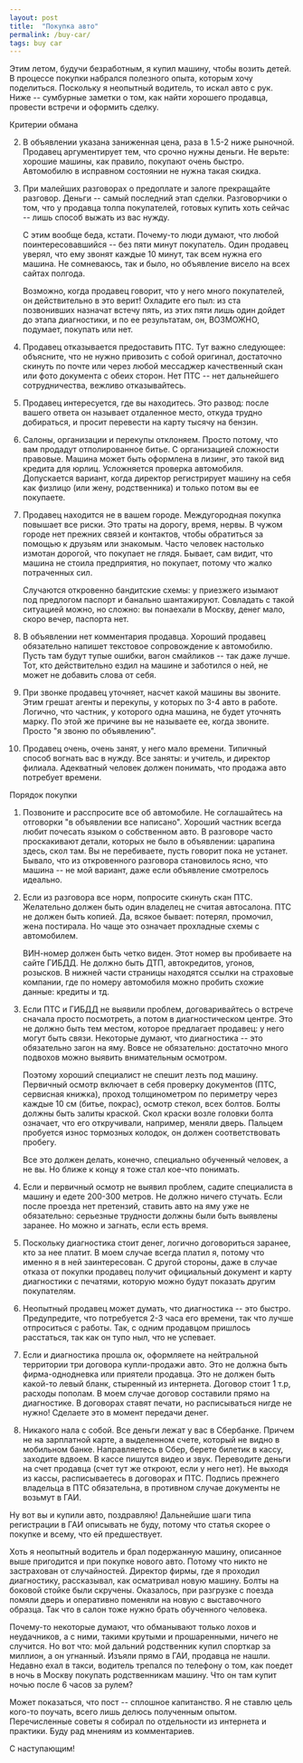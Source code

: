 ```yaml
---
layout: post
title:  "Покупка авто"
permalink: /buy-car/
tags: buy car
---
```


Этим летом, будучи безработным, я купил машину, чтобы возить детей. В процессе
покупки набрался полезного опыта, которым хочу поделиться. Поскольку я неопытный
водитель, то искал авто с рук. Ниже -- сумбурные заметки о том, как найти
хорошего продавца, провести встречи и оформить сделку.

Критерии обмана

2. В объявлении указана заниженная цена, раза в 1.5-2 ниже рыночной. Продавец
   аргументирует тем, что срочно нужны деньги. Не верьте: хорошие машины, как
   правило, покупают очень быстро. Автомобилю в исправном состоянии не нужна
   такая скидка.

2. При малейших разговорах о предоплате и залоге прекращайте разговор. Деньги --
   самый последний этап сделки. Разговорчики о том, что у продавца толпа
   покупателей, готовых купить хоть сейчас -- лишь способ выжать из вас нужду.

   С этим вообще беда, кстати. Почему-то люди думают, что любой
   поинтересовавшийся -- без пяти минут покупатель. Один продавец уверял, что
   ему звонят каждые 10 минут, так всем нужна его машина. Не сомневаюсь, так и
   было, но объявление висело на всех сайтах полгода.

   Возможно, когда продавец говорит, что у него много покупателей, он
   действительно в это верит! Охладите его пыл: из ста позвонивших назначат
   встечу пять, из этих пяти лишь один дойдет до этапа диагностики, и по ее
   результатам, он, ВОЗМОЖНО, подумает, покупать или нет.

3. Продавец отказывается предоставить ПТС. Тут важно следующее: объясните, что
   не нужно привозить с собой оригинал, достаточно скинуть по почте или через
   любой мессаджер качественный скан или фото документа с обеих сторон. Нет ПТС
   -- нет дальнейшего сотрудничества, вежливо отказывайтесь.

4. Продавец интересуется, где вы находитесь. Это развод: после вашего ответа он
   называет отдаленное место, откуда трудно добираться, и просит перевести на
   карту тысячу на бензин.

5. Салоны, организации и перекупы отклоняем. Просто потому, что вам продадут
   отполированное битье. С организацией сложности правовые. Машина может быть
   оформлена в лизинг, это такой вид кредита для юрлиц. Усложняется проверка
   автомобиля. Допускается вариант, когда директор регистрирует машину на себя
   как физлицо (или жену, родственника) и только потом вы ее покупаете.

6. Продавец находится не в вашем городе. Междугородная покупка повышает все
   риски. Это траты на дорогу, время, нервы. В чужом городе нет прежних связей и
   контактов, чтобы обратиться за помощью к друзьям или знакомым. Часто человек
   настолько измотан дорогой, что покупает не глядя. Бывает, сам видит, что
   машина не стоила предприятия, но покупает, потому что жалко потраченных сил.

   Случаются откровенно бандитские схемы: у приезжего изымают под предлогом
   паспорт и банально шантажируют. Совладать с такой ситуацией можно, но сложно:
   вы понаехали в Москву, денег мало, скоро вечер, паспорта нет.

7. В объявлении нет комментария продавца. Хороший продавец обязательно напишет
   текстовое сопровождение к автомобилю. Пусть там будут тупые ошибки, вагон
   смайликов -- так даже лучше. Тот, кто действительно ездил на машине и
   заботился о ней, не может не добавить слова от себя.

8. При звонке продавец уточняет, насчет какой машины вы звоните. Этим грешат
   агенты и перекупы, у которых по 3-4 авто в работе. Логично, что частник, у
   которого одна машина, не будет уточнять марку. По этой же причине вы не
   называете ее, когда звоните. Просто "я звоню по объявлению".

9. Продавец очень, очень занят, у него мало времени. Типичный способ вогнать вас
   в нужду. Все заняты: и учитель, и директор филиала. Адекватный человек должен
   понимать, что продажа авто потребует времени.

Порядок покупки

1. Позвоните и расспросите все об автомобиле. Не соглашайтесь на отговорки "в
   объявлении все написано". Хороший частник всегда любит почесать языком о
   собственном авто. В разговоре часто проскакивают детали, которых не было в
   объявлении: царапина здесь, скол там. Вы не перебиваете, пусть говорит пока
   не устанет. Бывало, что из откровенного разговора становилось ясно, что
   машина -- не мой вариант, даже если объявление смотрелось идеально.

2. Если из разговора все норм, попросите скинуть скан ПТС. Желательно должен
   быть один владелец не считая автосалона. ПТС не должен быть копией. Да,
   всякое бывает: потерял, промочил, жена постирала. Но чаще это означает
   прохладные схемы с автомобилем.

   ВИН-номер должен быть четко виден. Этот номер вы пробиваете на сайте
   ГИБДД. Не должно быть ДТП, автокредитов, угонов, розысков. В нижней части
   страницы находятся ссылки на страховые компании, где по номеру автомобиля
   можно пробить схожие данные: кредиты и тд.

3. Если ПТС и ГИБДД не выявили проблем, договаривайтесь о встрече сначала просто
   посмотреть, а потом в диагностическом центре. Это не должно быть тем местом,
   которое предлагает продавец: у него могут быть связи. Некоторые думают, что
   диагностика -- это обязательно загон на яму. Вовсе не обязательно: достаточно
   много подвохов можно выявить внимательным осмотром.

   Поэтому хороший специалист не спешит лезть под машину. Первичный осмотр
   включает в себя проверку документов (ПТС, сервисная книжка), проход
   толщинометром по периметру через каждые 10 см (битье, покрас), осмотр стекол,
   всех болтов. Болты должны быть залиты краской. Скол краски возле головки
   болта означает, что его откручивали, например, меняли дверь. Пальцем
   пробуется износ тормозных колодок, он должен соответствовать пробегу.

   Все это должен делать, конечно, специально обученный человек, а не вы. Но
   ближе к концу я тоже стал кое-что понимать.

4. Если и первичный осмотр не выявил проблем, садите специалиста в машину и
   едете 200-300 метров. Не должно ничего стучать. Если после проезда нет
   претензий, ставить авто на яму уже не обязательно: серьезные трудности должны
   были быть выявлены заранее. Но можно и загнать, если есть время.

5. Поскольку диагностика стоит денег, логично договориться заранее, кто за нее
   платит. В моем случае всегда платил я, потому что именно я в ней
   заинтересован. С другой стороны, даже в случае отказа от покупки продавец
   получит официальный документ и карту диагностики с печатями, которую можно
   будут показать другим покупателям.

6. Неопытный продавец может думать, что диагностика -- это быстро. Предупредите,
   что потребуется 2-3 часа его времени, так что лучше отпроситься с
   работы. Так, с одним продавцом пришлось расстаться, так как он тупо ныл, что
   не успевает.

7. Если и диагностика прошла ок, оформляете на нейтральной территории три
   договора купли-продажи авто. Это не должна быть фирма-однодневка или приятели
   продавца. Это не должен быть какой-то левый бланк, стыренный из
   интернета. Договор стоит 1 т.р, расходы пополам. В моем случае договор
   составили прямо на диагностике. В договорах ставят печати, но расписываться
   нигде не нужно! Сделаете это в момент передачи денег.

8. Никакого нала с собой. Все деньги лежат у вас в Сбербанке. Причем не на
   зарплатной карте, а выделенном счете, который не видно в мобильном
   банке. Направляетесь в Сбер, берете билетик в кассу, заходите вдвоем. В кассе
   пишутся видео и звук. Переводите деньги на счет продавца (счет тут же
   откроют, если у него нет). Не выходя из кассы, расписываетесь в договорах и
   ПТС. Подпись прежнего владельца в ПТС обязательна, в противном случае
   документы не возьмут в ГАИ.

Ну вот вы и купили авто, поздравляю! Дальнейшие шаги типа регистрации в ГАИ
описывать не буду, потому что статья скорее о покупке и всему, что ей
предшествует.

Хоть я неопытный водитель и брал подержанную машину, описанное выше пригодится и
при покупке нового авто. Потому что никто не застрахован от
случайностей. Директор фирмы, где я проходил диагностику, рассказывал, как
осматривал новую машину. Болты на боковой стойке были скручены. Оказалось, при
разгрузке с поезда помяли дверь и оперативно поменяли на новую с выставочного
образца. Так что в салон тоже нужно брать обученного человека.

Почему-то некоторые думают, что обманывают только лохов и неудачников, а с ними,
такими крутыми и прошаренными, ничего не случится. Но вот что: мой дальний
родственник купил спорткар за миллион, а он угнанный. Изъяли прямо в ГАИ,
продавца не нашли. Недавно ехал в такси, водитель трепался по телефону о том,
как поедет в ночь в Москву покупать родственникам машину. Что он там купит ночью
после 6 часов за рулем?

Может показаться, что пост -- сплошное капитанство. Я не ставлю цель кого-то
поучать, всего лишь делюсь полученным опытом. Перечисленные советы я собирал по
отдельности из интернета и практики. Буду рад мнениям из комментариев.

С наступающим!
